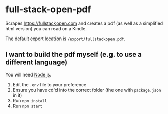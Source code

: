 # full-stack-open-pdf

Scrapes https://fullstackopen.com and creates a pdf (as well as a simplified html version) you can read on a Kindle.

The default export location is `/export/fullstackopen.pdf`.

## I want to build the pdf myself (e.g. to use a different language)

You will need [Node.js](https://nodejs.org).

1. Edit the `.env` file to your preference
1. Ensure you have cd'd into the correct folder (the one with `package.json` in it)
1. Run `npm install`
1. Run `npm start`
